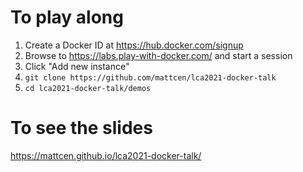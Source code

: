 # To play along

1. Create a Docker ID at https://hub.docker.com/signup
2. Browse to https://labs.play-with-docker.com/ and start a session
3. Click "Add new instance"
4. `git clone https://github.com/mattcen/lca2021-docker-talk`
5. `cd lca2021-docker-talk/demos`

# To see the slides

https://mattcen.github.io/lca2021-docker-talk/
